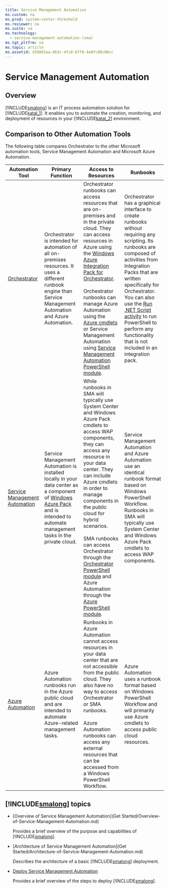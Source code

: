 ```yaml
---
title: Service Management Automation
ms.custom: na
ms.prod: system-center-threshold
ms.reviewer: na
ms.suite: na
ms.technology: 
  - service-management-automation-(sma)
ms.tgt_pltfrm: na
ms.topic: article
ms.assetid: 4398d1ea-d63c-4fc8-b7f0-4e8fc80c00cc
---
```

# Service Management Automation

## Overview
[!INCLUDE[smalong](../Token/smalong_md.md)] is an IT process automation solution for [!INCLUDE[katal_1](../Token/katal_1_md.md)]. It enables you to automate the creation, monitoring, and deployment of resources in your [!INCLUDE[katal_2](../Token/katal_2_md.md)] environment.

## Comparison to Other Automation Tools
The following table compares Orchestrator to the other Microsoft automation tools, Service Management Automation and Microsoft Azure Automation.

|Automation Tool|Primary Function|Access to Resources|Runbooks|
|-------------------|--------------------|-----------------------|------------|
|[Orchestrator](http://aka.ms/runbookauthor/orchestrator)|Orchestrator is intended for automation of all on\-premises resources. It uses a different runbook engine than Service Management Automation and Azure Automation.|Orchestrator runbooks can access resources that are on\-premises and in the private cloud. They can access resources in Azure using the [Windows Azure Integration Pack for Orchestrator](http://aka.ms/runbookauthor/azureip).<br /><br />Orchestrator runbooks can manage Azure Automation using the [Azure cmdlets](http://aka.ms/runbookauthor/azurecmdlets) or Service Management Automation using [Service Management Automation PowerShell module](http://aka.ms/runbookauthor/smacmdlets).|Orchestrator has a graphical interface to create runbooks without requiring any scripting. Its runbooks are composed of activities from Integration Packs that are written specifically for Orchestrator. You can also use the [Run .NET Script activity](http://aka.ms/runbookauthor/activity/runnetscript) to run PowerShell to perform any functionality that is not included in an integration pack.|
|[Service Management Automation](http://aka.ms/runbookauthor/sma)|Service Management Automation is installed locally in your data center as a component of [Windows Azure Pack](http://aka.ms/runbookauthor/wap) and is intended to automate management tasks in the private cloud.|While runbooks in SMA will typically use System Center and Windows Azure Pack cmdlets to access WAP components, they can access any resource in your data center. They can include Azure cmdlets in order to manage components in the public cloud for hybrid scenarios.<br /><br />SMA runbooks can access Orchestrator through the [Orchestrator PowerShell module](http://aka.ms/runbookauthor/orchestratormodule) and Azure Automation through the [Azure PowerShell module](http://aka.ms/runbookauthor/azurecmdlets).|Service Management Automation and Azure Automation use an identical runbook format based on Windows PowerShell Workflow. Runbooks in SMA will typically use System Center and Windows Azure Pack cmdlets to access WAP components.|
|[Azure Automation](http://aka.ms/runbookauthor/azure)|Azure Automation runbooks run in the Azure public cloud and are intended to automate Azure\-related management tasks.|Runbooks in Azure Automation cannot access resources in your data center that are not accessible from the public cloud. They also have no way to access Orchestrator or SMA runbooks.<br /><br />Azure Automation runbooks can access any external resources that can be accessed from a Windows PowerShell Workflow.|Azure Automation uses a runbook format based on Windows PowerShell Workflow and will primarily use Azure cmdlets to access public cloud resources.|

## [!INCLUDE[smalong](../Token/smalong_md.md)] topics

-   [Overview of Service Management Automation](Get Started/Overview-of-Service-Management-Automation.md)

    Provides a brief overview of the purpose and capabilities of [!INCLUDE[smalong](../Token/smalong_md.md)].

-   [Architecture of Service Management Automation](Get Started/Architecture-of-Service-Management-Automation.md)

    Describes the architecture of a basic [!INCLUDE[smalong](../Token/smalong_md.md)] deployment.

-   [Deploy Service Management Automation](Deploy/Deploy-Service-Management-Automation.md)

    Provides a brief overview of the steps to deploy [!INCLUDE[smalong](../Token/smalong_md.md)].


